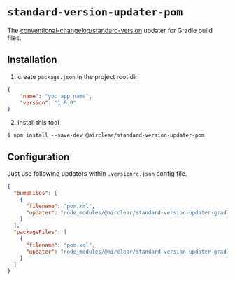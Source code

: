 # `standard-version-updater-pom`

The
[conventional-changelog/standard-version](https://github.com/conventional-changelog/standard-version)
updater for Gradle build files.

## Installation


1. create `package.json` in the project root dir.

```json
{
	"name": "you app name",
	"version": "1.0.0"
}
```

2. install this tool

```shell
$ npm install --save-dev @airclear/standard-version-updater-pom
```

## Configuration

Just use following updaters within
`.versionrc.json` config file.

```json
{
  "bumpFiles": [
    {
      "filename": "pom.xml",
      "updater": "node_modules/@airclear/standard-version-updater-gradle/dist/build-pom.js"
    }
  ],
  "packageFiles": [
    {
      "filename": "pom.xml",
      "updater": "node_modules/@airclear/standard-version-updater-gradle/dist/build-pom.js"
    }
  ]
}
```

